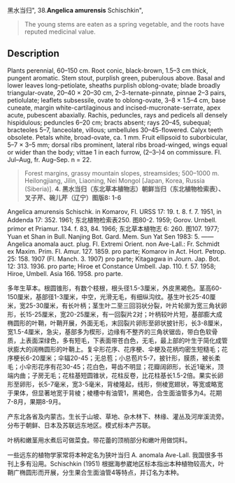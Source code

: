 黑水当归",
38.**Angelica amurensis** Schischkin",

> The young stems are eaten as a spring vegetable, and the roots have reputed medicinal value.

## Description
Plants perennial, 60–150 cm. Root conic, black-brown, 1.5–3 cm thick, pungent aromatic. Stem stout, purplish green, puberulous above. Basal and lower leaves long-petiolate, sheaths purplish oblong-ovate; blade broadly triangular-ovate, 20–40 × 20–30 cm, 2–3-ternate-pinnate, pinnae 2–3 pairs, petiolulate; leaflets subsessile, ovate to oblong-ovate, 3–8 × 1.5–4 cm, base cuneate, margin white-cartilaginous and incised-mucronate-serrate, apex acute, pubescent abaxially. Rachis, peduncles, rays and pedicels all densely hispidulous; peduncles 6–20 cm; bracts absent; rays 20–45, subequal; bracteoles 5–7, lanceolate, villous; umbellules 30–45-flowered. Calyx teeth obsolete. Petals white, broad-ovate, ca. 1 mm. Fruit ellipsoid to suborbicular, 5–7 × 3–5 mm; dorsal ribs prominent, lateral ribs broad-winged, wings equal or wider than the body; vittae 1 in each furrow, (2–3–)4 on commissure. Fl. Jul–Aug, fr. Aug–Sep. n = 22.

> Forest margins, grassy mountain slopes, streamsides; 500–1000 m. Heilongjiang, Jilin, Liaoning, Nei Mongol [Japan, Korea, Russia (Siberia)].
**4. 黑水当归（东北草本植物志）朝鲜当归（东北植物检索表）、叉子芹、碗儿芹（辽宁）图版8: 1-6**

Angelica amurensis Schischk. in Komarov, Fl. URSS 17: 19. t. 8. f. 7. 1951, in Addenda 17: 352. 1961; 东北植物检索表250. 图80-2. 1959; Gorov. Urnbell. primor et Priamur. 134. f. 83, 84. 1966; 东北草本植物志 6: 260. 图107. 1977; Yuan et Shan in Bull. Nanjing Bot. Gard. Mem. Sun Yat Sen 1983: 5. ——Angelica anomala auct. plug. Fl. Extremi Orient. non Ave-Lall.: Fr. Schmidt ex Maxim. Prim. Fl. Amur. 127. 1859. pro parte; Komarov in Act. Hort. Petrop. 25: 158. 1907 (Fl. Manch. 3. 1907) pro parte; Kitagagwa in Journ. Jap. Bot. 12: 313. 1936. pro parte; Hiroe et Constance Umbell. Jap. 110. f. 57. 1958; Hiroe, Umbell. Asia 166. 1958. pro parte.

多年生草本。根圆锥形，有数个枝根，根头径1.5-3厘米，外皮黑褐色。茎高60-150厘米，基部径1-3厘米，中空，光滑无毛，有细纵沟纹。基生叶长25-40厘米，宽25-30厘米，有长叶柄；茎生叶二至三回羽状分裂，叶片轮廓为宽三角状卵形，长15-25厘米，宽20-25厘米，有一回裂片2对；叶柄较叶片短，基部膨大成椭圆形的叶鞘，叶鞘开展，外面无毛，末回裂片卵形至卵状披针形，长3-8厘米，宽1.5-4厘米，急尖，基部多为楔形，边缘有不整齐的三角状锯齿，带白色软骨质，上表面深绿色，多有短毛，下表面带苍白色，无毛，最上部的叶生于简化成管状膨大的阔椭圆形的叶鞘上。复伞形花序、花序梗、伞梗及花柄均密生短糙毛；花序梗长6-20厘米；伞辐20-45；无总苞；小总苞片5-7，披针形，膜质，被长柔毛；小伞形花序有花30-45；花白色，萼齿不明显；花瓣阔卵形，长近1毫米，顶端内曲；子房无毛；花柱基短圆锥状，花柱反卷，比花柱基长1.5-2倍。果实长卵形至卵形，长5-7毫米，宽3-5毫米，背棱隆起，线形，侧棱宽翅状，等宽或略宽于果体，但显著地宽于背棱；棱槽中有油管1，黑褐色，合生面油管多为4。花期7-8月，果期8-9月。

产东北各省及内蒙古。生长于山坡、草地、杂木林下、林缘、灌丛及河岸溪流旁。分布于朝鲜、日本及苏联远东地区。模式标本产苏联。

叶柄和嫩茎用水煮后可做菜食。带花蕾的顶梢部分和嫩叶用做饲料。

一些远东的植物学家常将本种定名为狭叶当归 A. anomala Ave-Lall. 我国很多书刊上多有沿用。Schischkin (1951) 根据海参崴地区标本指出本种植物较高大，叶鞘广椭圆形而开展，分生果合生面油管4等特点，并订名为本种。
